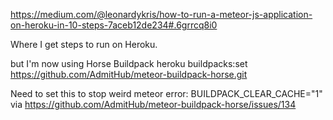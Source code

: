 https://medium.com/@leonardykris/how-to-run-a-meteor-js-application-on-heroku-in-10-steps-7aceb12de234#.6grrcq8i0

Where I get steps to run on Heroku.

but I'm now using Horse Buildpack
heroku buildpacks:set https://github.com/AdmitHub/meteor-buildpack-horse.git

Need to set this to stop weird meteor error:
BUILDPACK_CLEAR_CACHE="1"
via https://github.com/AdmitHub/meteor-buildpack-horse/issues/134
